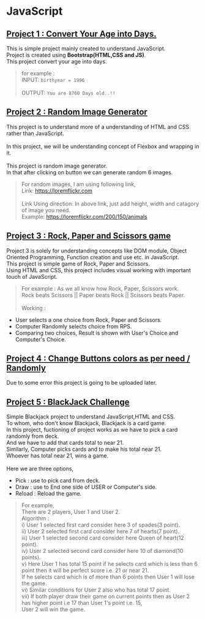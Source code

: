 # JavaScript

## [Project 1 : Convert Your Age into Days.](https://github.com/RjPatil27/JavaScript/tree/master/Project%201)
  This is simple project mainly created to understand JavaScript.\
  Project is created using **Bootstrap(HTML,CSS and JS)**.\
  This project convert your age into days.
  
  > for example : \
  >              INPUT:   `birthyear = 1996` \
  > \
  >              OUTPUT:   `You are 8760 Days old..!!`

## [Project 2 : Random Image Generator](https://github.com/RjPatil27/JavaScript/tree/master/Project%202)
This project is to understand more of a understanding of HTML and CSS rather than JavaScript. \
\
In this project, we will be understanding concept of Flexbox and wrapping in it. \
\
This project is random image generator. \
In that after clicking on button we can generate random 6 images.

> For random images, I am using following link, \
>       Link: https://loremflickr.com \
> \
>       Link Using direction: In above link, just add height, width and catagory of image  you need. \
>       Example: https://loremflickr.com/200/150/animals

## [Project 3 : Rock, Paper and Scissors game](https://github.com/RjPatil27/JavaScript/tree/master/Project%203)
Project 3 is solely for  understanding concepts like DOM module, Object Oriented Programming, Function creation and use etc. in JavaScript. \
This project is simple game of Rock, Paper and Scissors. \
Using HTML and CSS, this project includes visual working with important touch of JavaScript. 
> For example : As we all know how Rock, Paper, Scissors work. \
> Rock beats Scissors || Paper beats Rock || Scissors beats Paper. \
\
Working : 
* User selects a one choice from Rock, Paper and Scissors.
* Computer Randomly selects choice from RPS.
* Comparing two choices, Result is shown with User's Choice and Computer's Choice.

## [Project 4 : Change Buttons colors as per need / Randomly](https://github.com/RjPatil27/JavaScript/tree/master/Project%204)
Due to some error this project is going to be uploaded later.

## [Project 5 : BlackJack Challenge](https://github.com/RjPatil27/JavaScript/tree/master/Project%205)
Simple Blackjack project to understand JavaScript,HTML and CSS. \
To whom, who don't know Blackjack, Blackjack is a card game. \
In this project, fuctioning of project works as we have to pick a card randomly from deck. \
And we have to add that cards total to near 21. \
Similarly, Computer picks cards and to make his total near 21. \
Whoever has total near 21, wins a game. \
\
Here we are three options, 
* Pick : use to pick card from deck. 
* Draw : use to End one side of USER or Computer's side. 
* Reload : Reload the game. 
 
>For example,  
>There are 2 players, User 1 and User 2. \
>Algorithm : \
>i) User 1 selected first card consider here 3 of spades(3 point). \
>ii) User 2 selected first card consider here 7 of hearts(7 point). \
>iii) User 1 selected second card consider here Queen of heart(12 point). \
>iv) User 2 selected second card consider here 10 of diamond(10 points). \
>v) Here User 1 has total 15 point if he selects card which is less than 6 point then it will be perfect score i.e. 21 or near 21. \
   If he selects card which is of more than 6 points then User 1 will lose the game. \
>vi) Similar conditions for User 2 also who has total 17 point. \
>vii) If both player draw their game on current points then as User 2 has higher point i.e 17 than User 1's point i.e. 15, \
     User 2 will win the game. 
